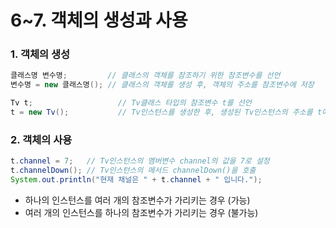 # 6~7. 객체의 생성과 사용

### 1. 객체의 생성

```java
클래스명 변수명;         // 클래스의 객체를 참조하기 위한 참조변수를 선언
변수명 = new 클래스명(); // 클래스의 객체를 생성 후, 객체의 주소를 참조변수에 저장

Tv t;                   // Tv클래스 타입의 참조변수 t를 선언
t = new Tv();           // Tv인스턴스를 생성한 후, 생성된 Tv인스턴스의 주소를 t에 저장
```

### 2. 객체의 사용

```java
t.channel = 7;   // Tv인스턴스의 멤버변수 channel의 값을 7로 설정
t.channelDown(); // Tv인스턴스의 메서드 channelDown()을 호출
System.out.println("현재 채널은 " + t.channel + " 입니다.");
```

- 하나의 인스턴스를 여러 개의 참조변수가 가리키는 경우 (가능)
- 여러 개의 인스턴스를 하나의 참조변수가 가리키는 경우 (불가능)